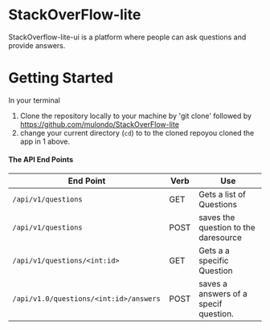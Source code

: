 # StackOverFlow-lite

StackOverflow-lite-ui  is a platform where people can ask questions and provide answers.
# Getting Started
In your terminal 
1. Clone the repository locally to your machine by 'git clone' followed by https://github.com/mulondo/StackOverFlow-lite
2. change your current directory (`cd`) to to the cloned repoyou cloned the app in 1 above.




#### The API End Points
| End Point                                           | Verb |Use                                   |
| ----------------------------------------------------|------|--------------------------------------|                     
|`/api/v1/questions`                                |GET   |Gets a list of Questions              |
|`/api/v1/questions`                                |POST  |saves the question to the daresource 
|`/api/v1/questions/<int:id>`                       |GET   |Gets a a specific Question
|`/api/v1.0/questions/<int:id>/answers `            |POST| saves a answers of a specif question.